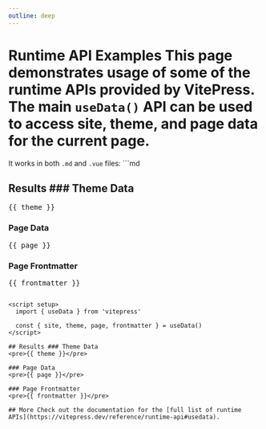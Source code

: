 ```yaml
---
outline: deep
---
```


# Runtime API Examples This page demonstrates usage of some of the runtime APIs provided by VitePress. The main `useData()` API can be used to access site, theme, and page data for the current page.

It works in both `.md` and `.vue` files: ```md

<script setup>
  import { useData } from 'vitepress'

  const { theme, page, frontmatter } = useData()
</script>

## Results ### Theme Data

<pre>{{ theme }}</pre>

### Page Data

<pre>{{ page }}</pre>

### Page Frontmatter

<pre>{{ frontmatter }}</pre>

```

<script setup>
  import { useData } from 'vitepress'

  const { site, theme, page, frontmatter } = useData()
</script>

## Results ### Theme Data
<pre>{{ theme }}</pre>

### Page Data
<pre>{{ page }}</pre>

### Page Frontmatter
<pre>{{ frontmatter }}</pre>

## More Check out the documentation for the [full list of runtime APIs](https://vitepress.dev/reference/runtime-api#usedata).
```
